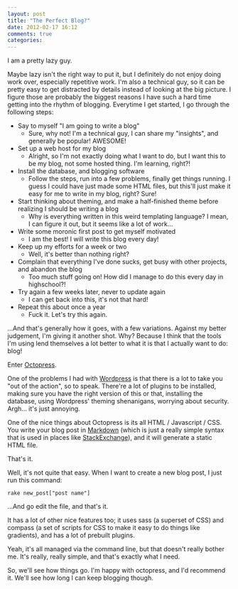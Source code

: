 ```yaml
---
layout: post
title: "The Perfect Blog?"
date: 2012-02-17 16:12
comments: true
categories: 
---
```

I am a pretty lazy guy.

Maybe lazy isn't the right way to put it, but I definitely do not enjoy doing work over, especially repetitive work. I'm also a technical guy, so it can be pretty easy to get distracted by details instead of looking at the big picture. I figure those are probably the biggest reasons I have such a hard time getting into the rhythm of blogging. Everytime I get started, I go through the following steps:

- Say to myself "I am going to write a blog"
    - Sure, why not! I'm a technical guy, I can share my "insights", and generally be popular! AWESOME!
- Set up a web host for my blog
    - Alright, so I'm not exactly doing what I want to do, but I want this to be my blog, not some hosted thing. I'm learning, right?!
- Install the database, and blogging software
    - Follow the steps, run into a few problems, finally get things running. I guess I could have just made some HTML files, but this'll just make it easy for me to write in my blog, right? Sure!
- Start thinking about theming, and make a half-finished theme before realizing I should be writing a blog
    - Why is everything written in this weird templating language? I mean, I can figure it out, but it seems like a lot of work...
- Write some moronic first post to get myself motivated
    - I am the best! I will write this blog every day!
- Keep up my efforts for a week or two
    - Well, it's better than nothing right?
- Complain that everything I've done sucks, get busy with other projects, and abandon the blog
    - Too much stuff going on! How did I manage to do this every day in highschool?!
- Try again a few weeks later, never to update again
    - I can get back into this, it's not that hard!
- Repeat this about once a year
    - Fuck it. Let's try this again.

...And that's generally how it goes, with a few variations. Against my better judgement, I'm giving it another shot. Why? Because I think that the tools I'm using lend themselves a lot better to what it is that I actually want to do: blog!

Enter [Octopress](http://octopress.org).

One of the problems I had with [Wordpress](http://wordpress.org) is that there is a lot to take you "out of the action", so to speak. There're a lot of plugins to be installed, making sure you have the right version of this or that, installing the database, using Wordpress' theming shenanigans, worrying about security. Argh... it's just annoying.

One of the nice things about Octopress is its all HTML / Javascript / CSS. You write your blog post in [Markdown](http://daringfireball.net/projects/markdown/syntax) (which is just a really simple syntax that is used in places like [StackExchange](http://stackexchange.com)), and it will generate a static HTML file.

That's it.

Well, it's not quite that easy. When I want to create a new blog post, I just run this command:

```
rake new_post["post name"]
```

...And go edit the file, and that's it.

It has a lot of other nice features too; it uses sass (a superset of CSS) and compass (a set of scripts for CSS to make it easy to do things like gradients), and has a lot of prebuilt plugins.

Yeah, it's all managed via the command line, but that doesn't really bother me. It's really, really simple, and that's exactly what I need.

So, we'll see how things go. I'm happy with octopress, and I'd recommend it. We'll see how long I can keep blogging though.
